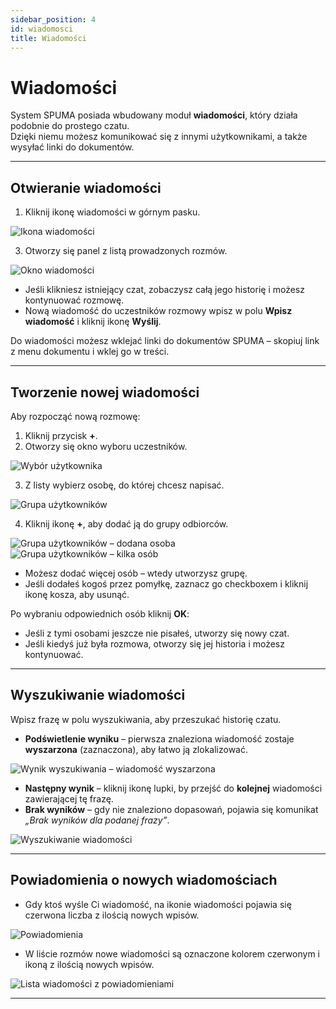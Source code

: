 ```yaml
---
sidebar_position: 4
id: wiadomosci
title: Wiadomości
---
```


# Wiadomości  

System SPUMA posiada wbudowany moduł **wiadomości**, który działa podobnie do prostego czatu.  
Dzięki niemu możesz komunikować się z innymi użytkownikami, a także wysyłać linki do dokumentów.  

---

## Otwieranie wiadomości  

1. Kliknij ikonę wiadomości w górnym pasku.

![Ikona wiadomości](/img/wiadomosc1.png)  

3. Otworzy się panel z listą prowadzonych rozmów.  

![Okno wiadomości](/img/wiadomosc2.png)  

- Jeśli klikniesz istniejący czat, zobaczysz całą jego historię i możesz kontynuować rozmowę.  
- Nową wiadomość do uczestników rozmowy wpisz w polu **Wpisz wiadomość** i kliknij ikonę **Wyślij**.  

Do wiadomości możesz wklejać linki do dokumentów SPUMA – skopiuj link z menu dokumentu i wklej go w treści.  

---

## Tworzenie nowej wiadomości  

Aby rozpocząć nową rozmowę:  

1. Kliknij przycisk **+**.  
2. Otworzy się okno wyboru uczestników.

![Wybór użytkownika](/img/wiadomosc3.png)  

3. Z listy wybierz osobę, do której chcesz napisać.

![Grupa użytkowników](/img/wiadomosc4.png)  

4. Kliknij ikonę **+**, aby dodać ją do grupy odbiorców.  

![Grupa użytkowników – dodana osoba](/img/wiadomosc5.png)  ![Grupa użytkowników – kilka osób](/img/wiadomosc6.png)  

- Możesz dodać więcej osób – wtedy utworzysz grupę.  
- Jeśli dodałeś kogoś przez pomyłkę, zaznacz go checkboxem i kliknij ikonę kosza, aby usunąć.  

Po wybraniu odpowiednich osób kliknij **OK**:  
- Jeśli z tymi osobami jeszcze nie pisałeś, utworzy się nowy czat.  
- Jeśli kiedyś już była rozmowa, otworzy się jej historia i możesz kontynuować.  

---

## Wyszukiwanie wiadomości  

Wpisz frazę w polu wyszukiwania, aby przeszukać historię czatu.  

- **Podświetlenie wyniku** – pierwsza znaleziona wiadomość zostaje **wyszarzona** (zaznaczona), aby łatwo ją zlokalizować.

![Wynik wyszukiwania – wiadomość wyszarzona](/img/wiadomosc11.png)
  
- **Następny wynik** – kliknij ikonę lupki, by przejść do **kolejnej** wiadomości zawierającej tę frazę.  
- **Brak wyników** – gdy nie znaleziono dopasowań, pojawia się komunikat *„Brak wyników dla podanej frazy”*.  

![Wyszukiwanie wiadomości](/img/wiadomosc7.png)  

---

## Powiadomienia o nowych wiadomościach  

- Gdy ktoś wyśle Ci wiadomość, na ikonie wiadomości pojawia się czerwona liczba z ilością nowych wpisów.

![Powiadomienia](/img/wiadomosc8.png)

- W liście rozmów nowe wiadomości są oznaczone kolorem czerwonym i ikoną z ilością nowych wpisów.  

![Lista wiadomości z powiadomieniami](/img/wiadomosc9.png)  

---

